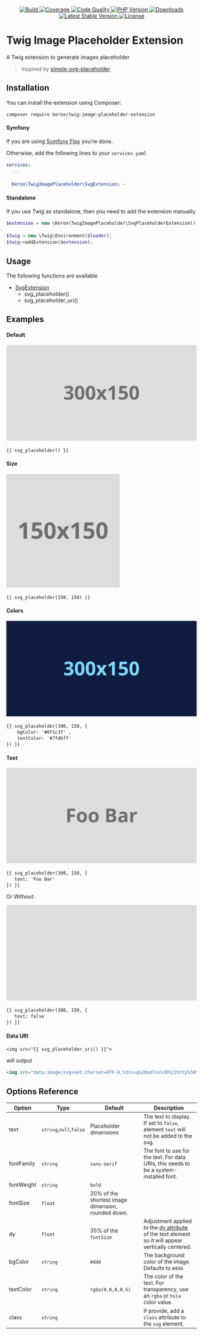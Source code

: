 <div align="center">
    <a href="https://travis-ci.org/ker0x/twig-image-placeholder-extension" title="Build">
        <img src="https://img.shields.io/travis/ker0x/twig-image-placeholder-extension.svg?style=for-the-badge" alt="Build">
    </a>
    <a href="https://scrutinizer-ci.com/g/ker0x/twig-image-placeholder-extension/" title="Coverage">
        <img src="https://img.shields.io/scrutinizer/coverage/g/ker0x/twig-image-placeholder-extension.svg?style=for-the-badge" alt="Coverage">
    </a>
    <a href="https://scrutinizer-ci.com/g/ker0x/twig-image-placeholder-extension/" title="Code Quality">
        <img src="https://img.shields.io/scrutinizer/g/ker0x/twig-image-placeholder-extension.svg?style=for-the-badge" alt="Code Quality">
    </a>
    <a href="https://php.net" title="PHP Version">
        <img src="https://img.shields.io/badge/php-%3E%3D%207.2-8892BF.svg?style=for-the-badge" alt="PHP Version">
    </a>
    <a href="https://packagist.org/packages/kerox/twig-image-placeholder-extension" title="Downloads">
        <img src="https://img.shields.io/packagist/dt/kerox/twig-image-placeholder-extension.svg?style=for-the-badge" alt="Downloads">
    </a>
    <a href="https://packagist.org/packages/kerox/twig-image-placeholder-extension" title="Latest Stable Version">
        <img src="https://img.shields.io/packagist/v/kerox/twig-image-placeholder-extension.svg?style=for-the-badge" alt="Latest Stable Version">
    </a>
    <a href="https://packagist.org/packages/kerox/twig-image-placeholder-extension" title="License">
        <img src="https://img.shields.io/packagist/l/kerox/twig-image-placeholder-extension.svg?style=for-the-badge" alt="License">
    </a>
</div>

# Twig Image Placeholder Extension

A Twig extension to generate images placeholder

> Inspired by [simple-svg-placeholder](https://github.com/cloudfour/simple-svg-placeholder)

## Installation

You can install the extension using Composer:

```
composer require kerox/twig-image-placeholder-extension
```

#### Symfony

If you are using [Symfony Flex](https://flex.symfony.com/) you're done.

Otherwise, add the following lines to your `services.yaml`

```yaml
services:
  ...

  Kerox\TwigImagePlaceholder\SvgExtension: ~
```

#### Standalone

If you use Twig as standalone, then you need to add the extension manually

```php
$extension = new \Kerox\TwigImagePlaceholder\SvgPlaceholderExtension();

$twig = new \Twig\Environment($loader);
$twig->addExtension($extension);
```

## Usage

The following functions are available

* [SvgExtension](./src/SvgPlaceholderExtension.php)
    * svg_placeholder()
    * svg_placeholder_uri()

## Examples

#### Default

![](./examples/default.svg?sanitize=true)

```twig
{{ svg_placeholder() }}
```

#### Size

![](./examples/size.svg?sanitize=true)

```twig
{{ svg_placeholder(150, 150) }}
```

#### Colors

![](./examples/colors.svg?sanitize=true)

```twig
{{ svg_placeholder(300, 150, {
    bgColor: '#0f1c3f' , 
    textColor: '#7fdbff'
}) }}
```

#### Text

![](./examples/text.svg?sanitize=true)

```twig
{{ svg_placeholder(300, 150, {
   text: 'Foo Bar'
}) }}
```

Or Without:

![](./examples/notext.svg?sanitize=true)

```twig
{{ svg_placeholder(300, 150, {
   text: false
}) }}
```

#### Data URI

```twig
<img src="{{ svg_placeholder_uri() }}">
```

will output

```html
<img src="data:image/svg+xml;charset=UTF-8,%3Csvg%20xmlns%3D%22http%3A%2F%2Fwww.w3.org%2F2000%2Fsvg%22%20width%3D%22300%22%20height%3D%22150%22%20viewBox%3D%220%200%20300%20150%22%3E%3Crect%20fill%3D%22%23ddd%22%20width%3D%22300%22%20height%3D%22150%22%3E%3C%2Frect%3E%3Ctext%20fill%3D%22rgba%280%2C0%2C0%2C0.5%29%22%20font-family%3D%22sans-serif%22%20font-size%3D%2230%22%20font-weight%3D%22bold%22%20dy%3D%2210.5%22%20x%3D%2250%25%22%20y%3D%2250%25%22%20text-anchor%3D%22middle%22%3E300x150%3C%2Ftext%3E%3C%2Fsvg%3E">
```

## Options Reference

| Option     | Type                    | Default                                            | Description |
| ---------- | ----------------------- | -------------------------------------------------- | ----------- |
| text       | `string`,`null`,`false` | Placeholder dimensions                             | The text to display. If set to `false`, element `text` will not be added to the svg.  |
| fontFamily | `string`                | `sans-serif`                                       | The font to use for the text. For data URIs, this needs to be a system-installed font. |
| fontWeight | `string`                | `bold`                                             | |
| fontSize   | `float`                 | 20% of the shortest image dimension, rounded down. | |
| dy         | `float`                 | 35% of the `fontSize`                              | Adjustment applied to the [dy attribute](https://developer.mozilla.org/en-US/docs/Web/SVG/Attribute/dy) of the text element so it will appear vertically centered. |
| bgColor    | `string`                | `#ddd`                                             | The background color of the image. Defaults to `#ddd`. |
| textColor  | `string`                | `rgba(0,0,0,0.5)`                                  | The color of the text. For transparency, use an `rgba` or `hsla` color value. |
| class      | `string`                |                                                    | If provide, add a `class` attribute to the `svg` element.
